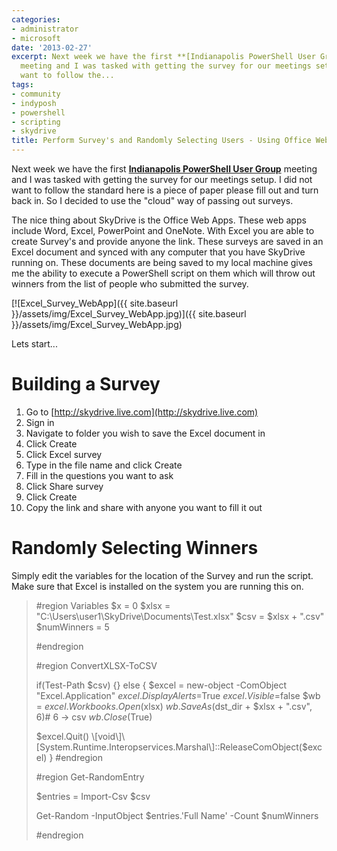 ```yaml
---
categories:
- administrator
- microsoft
date: '2013-02-27'
excerpt: Next week we have the first **[Indianapolis PowerShell User Group](http://IndyPowerShell.org)**
  meeting and I was tasked with getting the survey for our meetings setup. I did not
  want to follow the...
tags:
- community
- indyposh
- powershell
- scripting
- skydrive
title: Perform Survey's and Randomly Selecting Users - Using Office Web Apps
---
```


Next week we have the first **[Indianapolis PowerShell User Group](http://IndyPowerShell.org)** meeting and I was tasked with getting the survey for our meetings setup. I did not want to follow the standard here is a piece of paper please fill out and turn back in. So I decided to use the "cloud" way of passing out surveys.

The nice thing about SkyDrive is the Office Web Apps. These web apps include Word, Excel, PowerPoint and OneNote. With Excel you are able to create Survey's and provide anyone the link. These surveys are saved in an Excel document and synced with any computer that you have SkyDrive running on. These documents are being saved to my local machine gives me the ability to execute a PowerShell script on them which will throw out winners from the list of people who submitted the survey.

[![Excel_Survey_WebApp]({{ site.baseurl }}/assets/img/Excel_Survey_WebApp.jpg)]({{ site.baseurl }}/assets/img/Excel_Survey_WebApp.jpg)

Lets start...

<!--more-->

# Building a Survey

1. Go to [http://skydrive.live.com](http://skydrive.live.com)
2. Sign in
3. Navigate to folder you wish to save the Excel document in
4. Click Create
5. Click Excel survey
6. Type in the file name and click Create
7. Fill in the questions you want to ask
8. Click Share survey
9. Click Create
10. Copy the link and share with anyone you want to fill it out

# Randomly Selecting Winners

Simply edit the variables for the location of the Survey and run the script. Make sure that Excel is installed on the system you are running this on.

> #region Variables $x = 0 $xlsx = "C:\\Users\\user1\\SkyDrive\\Documents\\Test.xlsx" $csv = $xlsx + ".csv" $numWinners = 5
> 
> #endregion
> 
> #region ConvertXLSX-ToCSV
> 
> if(Test-Path $csv) {} else { $excel = new-object -ComObject "Excel.Application" $excel.DisplayAlerts=$True $excel.Visible =$false $wb = $excel.Workbooks.Open($xlsx) $wb.SaveAs($dst\_dir + $xlsx + ".csv", 6)# 6 -> csv $wb.Close($True)
> 
> $excel.Quit() \[void\]\[System.Runtime.Interopservices.Marshal\]::ReleaseComObject($excel) } #endregion
> 
> #region Get-RandomEntry
> 
> $entries = Import-Csv $csv
> 
> Get-Random -InputObject $entries.'Full Name' -Count $numWinners
> 
> #endregion